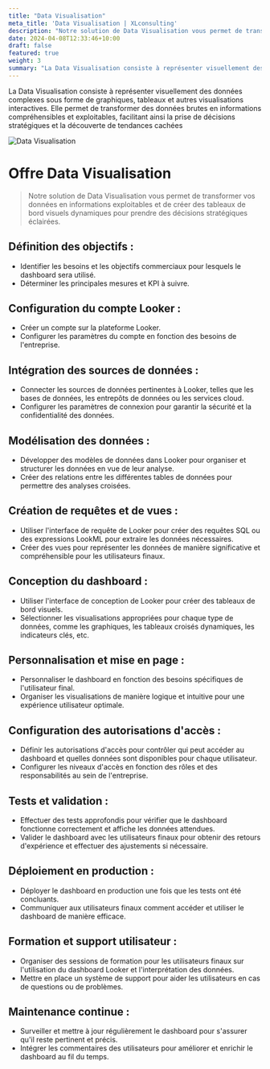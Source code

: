 ```yaml
---
title: "Data Visualisation"
meta_title: 'Data Visualisation | XLconsulting'
description: "Notre solution de Data Visualisation vous permet de transformer vos données en informations exploitables et de créer des tableaux de bord visuels dynamiques pour prendre des décisions stratégiques éclairées."
date: 2024-04-08T12:33:46+10:00
draft: false
featured: true
weight: 3
summary: "La Data Visualisation consiste à représenter visuellement des données complexes sous forme de graphiques, tableaux et autres visualisations interactives. Elle permet de transformer des données brutes en informations compréhensibles et exploitables, facilitant ainsi la prise de décisions stratégiques et la découverte de tendances cachées"
---
```


La Data Visualisation consiste à représenter visuellement des données complexes sous forme de graphiques, tableaux et autres visualisations interactives. Elle permet de transformer des données brutes en informations compréhensibles et exploitables, facilitant ainsi la prise de décisions stratégiques et la découverte de tendances cachées
<!--more-->

![Data Visualisation](/images/datavisualisation.jpg)

# Offre Data Visualisation


> Notre solution de Data Visualisation vous permet de transformer vos données en informations exploitables et de créer des tableaux de bord visuels dynamiques pour prendre des décisions stratégiques éclairées.

## Définition des objectifs :
- Identifier les besoins et les objectifs commerciaux pour lesquels le dashboard sera utilisé.
- Déterminer les principales mesures et KPI à suivre.

## Configuration du compte Looker :
- Créer un compte sur la plateforme Looker.
- Configurer les paramètres du compte en fonction des besoins de l'entreprise.

## Intégration des sources de données :
- Connecter les sources de données pertinentes à Looker, telles que les bases de données, les entrepôts de données ou les services cloud.
- Configurer les paramètres de connexion pour garantir la sécurité et la confidentialité des données.

## Modélisation des données :
- Développer des modèles de données dans Looker pour organiser et structurer les données en vue de leur analyse.
- Créer des relations entre les différentes tables de données pour permettre des analyses croisées.

## Création de requêtes et de vues :
- Utiliser l'interface de requête de Looker pour créer des requêtes SQL ou des expressions LookML pour extraire les données nécessaires.
- Créer des vues pour représenter les données de manière significative et compréhensible pour les utilisateurs finaux.

## Conception du dashboard :
- Utiliser l'interface de conception de Looker pour créer des tableaux de bord visuels.
- Sélectionner les visualisations appropriées pour chaque type de données, comme les graphiques, les tableaux croisés dynamiques, les indicateurs clés, etc.

## Personnalisation et mise en page :
- Personnaliser le dashboard en fonction des besoins spécifiques de l'utilisateur final.
- Organiser les visualisations de manière logique et intuitive pour une expérience utilisateur optimale.

## Configuration des autorisations d'accès :
- Définir les autorisations d'accès pour contrôler qui peut accéder au dashboard et quelles données sont disponibles pour chaque utilisateur.
- Configurer les niveaux d'accès en fonction des rôles et des responsabilités au sein de l'entreprise.

## Tests et validation :
- Effectuer des tests approfondis pour vérifier que le dashboard fonctionne correctement et affiche les données attendues.
- Valider le dashboard avec les utilisateurs finaux pour obtenir des retours d'expérience et effectuer des ajustements si nécessaire.

## Déploiement en production :
- Déployer le dashboard en production une fois que les tests ont été concluants.
- Communiquer aux utilisateurs finaux comment accéder et utiliser le dashboard de manière efficace.

## Formation et support utilisateur :
- Organiser des sessions de formation pour les utilisateurs finaux sur l'utilisation du dashboard Looker et l'interprétation des données.
- Mettre en place un système de support pour aider les utilisateurs en cas de questions ou de problèmes.

## Maintenance continue :
- Surveiller et mettre à jour régulièrement le dashboard pour s'assurer qu'il reste pertinent et précis.
- Intégrer les commentaires des utilisateurs pour améliorer et enrichir le dashboard au fil du temps.
